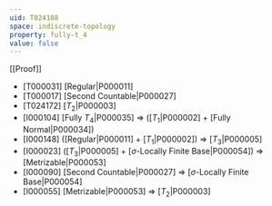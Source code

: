 ```yaml
---
uid: T024188
space: indiscrete-topology
property: fully-t_4
value: false
---
```

[[Proof]]

* [T000031] [Regular|P000011]
* [T000017] [Second Countable|P000027]
* [T024172] [$T_2$|P000003]
* [I000104] [Fully $T_4$|P000035] => ([$T_1$|P000002] + [Fully Normal|P000034])
* [I000148] ([Regular|P000011] + [$T_1$|P000002]) => [$T_3$|P000005]
* [I000023] ([$T_3$|P000005] + [$\sigma$-Locally Finite Base|P000054]) => [Metrizable|P000053]
* [I000090] [Second Countable|P000027] => [$\sigma$-Locally Finite Base|P000054]
* [I000055] [Metrizable|P000053] => [$T_2$|P000003]

